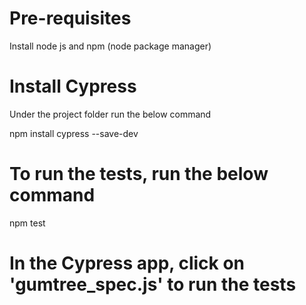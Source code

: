 # Pre-requisites 

Install node js and npm (node package manager)

# Install Cypress
Under the project folder run the below command

npm install cypress --save-dev

# To run the tests, run the below command
npm test

# In the Cypress app, click on 'gumtree_spec.js' to run the tests
